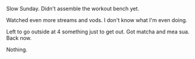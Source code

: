 Slow Sunday. Didn't assemble the workout bench yet.

Watched even more streams and vods. I don't know what I'm even doing.

Left to go outside at 4 something just to get out. Got matcha and mea sua. Back now.

Nothing.
